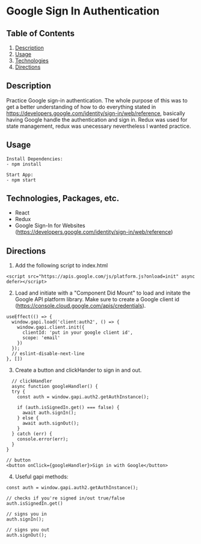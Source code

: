 # Google Sign In Authentication

## Table of Contents

1. [Description](#Description)
2. [Usage](#Usage)
3. [Technologies](#Technologies)
4. [Directions](#Directions)

## Description

Practice Google sign-in authentication. The whole purpose of this was to get a better understanding of how to do everything stated in https://developers.google.com/identity/sign-in/web/reference, basically having Google handle the authentication and sign in. Redux was used for state management, redux was unecessary nevertheless I wanted practice.

## Usage
```
Install Dependencies:
- npm install

Start App:
- npm start
```

## Technologies, Packages, etc.

- React
- Redux
- Google Sign-In for Websites (https://developers.google.com/identity/sign-in/web/reference)

## Directions

1. Add the following script to index.html
```
<script src="https://apis.google.com/js/platform.js?onload=init" async defer></script>
```

2. Load and initiate with a "Component Did Mount" to load and initate the Google API platform library. Make sure to create a Google client id (https://console.cloud.google.com/apis/credentials).

```
useEffect(() => {
  window.gapi.load('client:auth2', () => {
    window.gapi.client.init({
      clientId: 'put in your google client id',
      scope: 'email'
    })
  });
  // eslint-disable-next-line
}, [])
```

3. Create a button and clickHander to sign in and out.

```
  // clickHandler
  async function googleHandler() {
  try {
    const auth = window.gapi.auth2.getAuthInstance();

    if (auth.isSignedIn.get() === false) {
      await auth.signIn();
    } else {
      await auth.signOut();
    }
  } catch (err) {
    console.error(err);
  }
}

// button
<button onClick={googleHandler}>Sign in with Google</button>
```

4. Useful gapi methods:

```
const auth = window.gapi.auth2.getAuthInstance();

// checks if you're signed in/out true/false
auth.isSignedIn.get()

// signs you in
auth.signIn();

// signs you out
auth.signOut();
```

